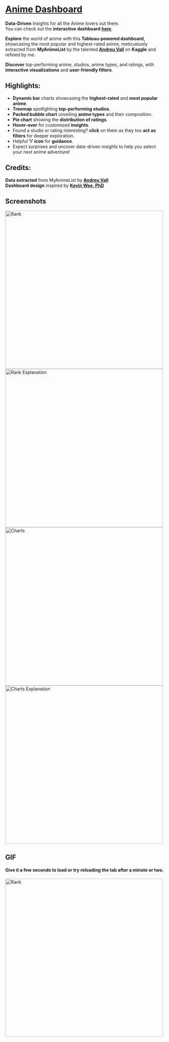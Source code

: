 # [**Anime Dashboard**](https://public.tableau.com/views/anime_16938475747820/Titles?:language=en-US&:display_count=n&:origin=viz_share_link)
**Data-Driven** Insights for all the Anime lovers out there.  
You can check out the **interactive dashboard** [**here**](https://public.tableau.com/views/anime_16938475747820/Titles?:language=en-US&:display_count=n&:origin=viz_share_link).  
  

**Explore** the world of anime with this **Tableau-powered dashboard**, showcasing the most popular and highest-rated anime, meticulously extracted from **MyAnimeList** by the talented [**Andreu Vall**](https://www.kaggle.com/datasets/andreuvallhernndez/myanimelist) on **Kaggle** and refined by me.  

**Discover** top-performing anime, studios, anime types, and ratings, with **interactive visualizations** and **user-friendly filters**.  

## Highlights:
- **Dynamic bar** charts showcasing the **highest-rated** and **most popular anime**.  
- **Treemap** spotlighting **top-performing studios**.  
- **Packed bubble chart** unveiling **anime types** and their composition.  
- **Pie chart** showing the **distribution of ratings**.  
- **Hover-over** for customized **insights**.  
- Found a studio or rating interesting? **click** on them as they too **act as filters** for deeper exploration.
- Helpful **'i' icon** for **guidance**.  
- Expect surprises and uncover data-driven insights to help you select your next anime adventure!  

## Credits:  
**Data extracted** from MyAnimeList by [**Andreu Vall**](https://www.kaggle.com/datasets/andreuvallhernndez/myanimelist)  
**Dashboard design** inspired by [**Kevin Wee, PhD**](https://www.linkedin.com/in/kevin-wee/)

## Screenshots

<img alt=Rank width= 500 src="https://github.com/Rizwans-github/Anime-analysis/assets/141806496/38ba9f17-daa1-4c50-b780-e99d91c6bd32">

<img alt="Rank Explanation" width= 500 src="https://github.com/Rizwans-github/Anime-analysis/assets/141806496/0efee9d5-3b86-4ef4-9fbe-379c2524c051">
 
<img alt=Charts width= 500 src="https://github.com/Rizwans-github/Anime-analysis/assets/141806496/0358d6cc-fc29-4f64-9b4a-5d747f635406">

<img alt="Charts Explanation" width= 500 src="https://github.com/Rizwans-github/Anime-analysis/assets/141806496/b86d89e0-c9b0-4e60-a972-888108a561ac">

## GIF
#### Give it a few seconds to load or try reloading the tab after a minute or two.
<img alt=Rank width= 500 src="https://github.com/Rizwans-github/Anime-analysis/assets/141806496/1a2398a6-8494-480f-acc9-4dd90cc10f40">

